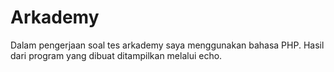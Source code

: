 # Arkademy

Dalam pengerjaan soal tes arkademy saya menggunakan bahasa PHP.
Hasil dari program yang dibuat ditampilkan melalui echo.
